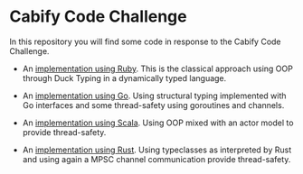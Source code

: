 # Cabify Code Challenge

In this repository you will find some code in response to the Cabify
Code Challenge.
 
* An [implementation using Ruby](ruby/). This is the classical
approach using OOP through Duck Typing in a dynamically typed language.

* An [implementation using Go](go/). Using structural typing
implemented with Go interfaces and some thread-safety using goroutines
and channels.

* An [implementation using Scala](scala/). Using OOP mixed
with an actor model to provide thread-safety.

* An [implementation using Rust](rust/). Using typeclasses as interpreted
by Rust and using again a MPSC channel communication provide thread-safety.

